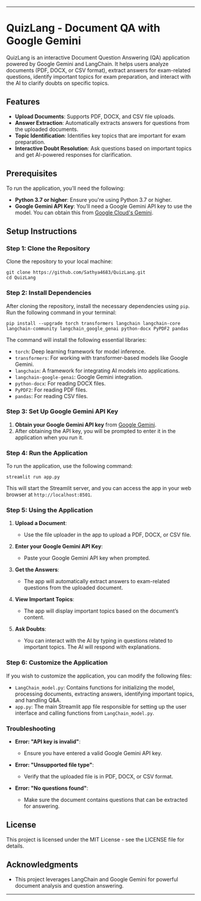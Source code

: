

---

# QuizLang - Document QA with Google Gemini

QuizLang is an interactive Document Question Answering (QA) application powered by Google Gemini and LangChain. It helps users analyze documents (PDF, DOCX, or CSV format), extract answers for exam-related questions, identify important topics for exam preparation, and interact with the AI to clarify doubts on specific topics.

## Features

- **Upload Documents**: Supports PDF, DOCX, and CSV file uploads.
- **Answer Extraction**: Automatically extracts answers for questions from the uploaded documents.
- **Topic Identification**: Identifies key topics that are important for exam preparation.
- **Interactive Doubt Resolution**: Ask questions based on important topics and get AI-powered responses for clarification.

## Prerequisites

To run the application, you'll need the following:

- **Python 3.7 or higher**: Ensure you're using Python 3.7 or higher.
- **Google Gemini API Key**: You’ll need a Google Gemini API key to use the model. You can obtain this from [Google Cloud's Gemini](https://cloud.google.com/genai).

## Setup Instructions

### Step 1: Clone the Repository

Clone the repository to your local machine:

```
git clone https://github.com/Sathya4683/QuizLang.git
cd QuizLang
```

### Step 2: Install Dependencies

After cloning the repository, install the necessary dependencies using `pip`. Run the following command in your terminal:

```
pip install --upgrade torch transformers langchain langchain-core langchain-community langchain_google_genai python-docx PyPDF2 pandas
```

The command will install the following essential libraries:

- `torch`: Deep learning framework for model inference.
- `transformers`: For working with transformer-based models like Google Gemini.
- `langchain`: A framework for integrating AI models into applications.
- `langchain-google-genai`: Google Gemini integration.
- `python-docx`: For reading DOCX files.
- `PyPDF2`: For reading PDF files.
- `pandas`: For reading CSV files.

### Step 3: Set Up Google Gemini API Key

1. **Obtain your Google Gemini API key** from [Google Gemini](https://aistudio.google.com/prompts/new_chat).
2. After obtaining the API key, you will be prompted to enter it in the application when you run it.

### Step 4: Run the Application

To run the application, use the following command:

```
streamlit run app.py
```

This will start the Streamlit server, and you can access the app in your web browser at `http://localhost:8501`.

### Step 5: Using the Application

1. **Upload a Document**:
   - Use the file uploader in the app to upload a PDF, DOCX, or CSV file.

2. **Enter your Google Gemini API Key**:
   - Paste your Google Gemini API key when prompted.

3. **Get the Answers**:
   - The app will automatically extract answers to exam-related questions from the uploaded document.

4. **View Important Topics**:
   - The app will display important topics based on the document’s content.

5. **Ask Doubts**:
   - You can interact with the AI by typing in questions related to important topics. The AI will respond with explanations.

### Step 6: Customize the Application

If you wish to customize the application, you can modify the following files:

- `LangChain_model.py`: Contains functions for initializing the model, processing documents, extracting answers, identifying important topics, and handling Q&A.
- `app.py`: The main Streamlit app file responsible for setting up the user interface and calling functions from `LangChain_model.py`.

### Troubleshooting

- **Error: "API key is invalid"**:
  - Ensure you have entered a valid Google Gemini API key.

- **Error: "Unsupported file type"**:
  - Verify that the uploaded file is in PDF, DOCX, or CSV format.

- **Error: "No questions found"**:
  - Make sure the document contains questions that can be extracted for answering.

## License

This project is licensed under the MIT License - see the LICENSE file for details.

## Acknowledgments

- This project leverages LangChain and Google Gemini for powerful document analysis and question answering.

---
